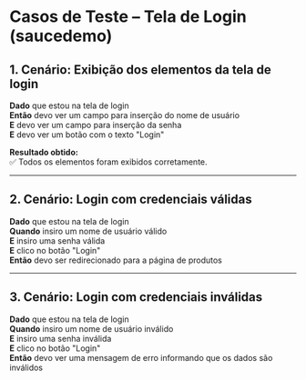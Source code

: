 # Casos de Teste – Tela de Login (saucedemo)

## 1. Cenário: Exibição dos elementos da tela de login
**Dado** que estou na tela de login  
**Então** devo ver um campo para inserção do nome de usuário  
**E** devo ver um campo para inserção da senha  
**E** devo ver um botão com o texto "Login"

**Resultado obtido:**  
✅ Todos os elementos foram exibidos corretamente.

---

## 2. Cenário: Login com credenciais válidas
**Dado** que estou na tela de login  
**Quando** insiro um nome de usuário válido  
**E** insiro uma senha válida  
**E** clico no botão "Login"  
**Então** devo ser redirecionado para a página de produtos

---

## 3. Cenário: Login com credenciais inválidas
**Dado** que estou na tela de login  
**Quando** insiro um nome de usuário inválido  
**E** insiro uma senha inválida  
**E** clico no botão "Login"  
**Então** devo ver uma mensagem de erro informando que os dados são inválidos
